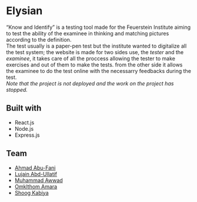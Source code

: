 # Elysian

“Know and Identify” is a testing tool made for the Feuerstein Institute aiming to test the ability of the examinee in thinking and matching pictures according to the definition.   
 The test usually is a paper-pen test but the institute wanted to digitalize all the test system; the website is made for two sides use, the *tester* and the *examinee*, it takes care of all the proccess allowing the tester to make exercises and out of them to make the tests. from the other side it allows the examinee to do the test online with the necessarry feedbacks during the test.   
*Note that the project is not deployed and the work on the project has stopped.* 

## Built with

- React.js
- Node.js
- Express.js

## Team

- [Ahmad Abu-Fani](https://github.com/ahmad420)
- [Lujain Abd-Ullatif](https://github.com/Lujain-AbdUllatif)
- [Muhammad Awwad](https://github.com/muhammadawwad9)
- [Omklthom Amara](https://github.com/OmklthomAmara)
- [Shoog Kabiya](https://github.com/shoogkabiya)
